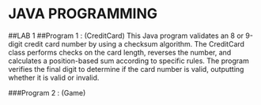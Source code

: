 # JAVA PROGRAMMING

##LAB 1
##Program 1 : (CreditCard) This Java program validates an 8 or 9-digit credit card number by using a checksum algorithm. The CreditCard class performs checks on the card length, reverses the number, and calculates a position-based sum according to specific rules. The program verifies the final digit to determine if the card number is valid, outputting whether it is valid or invalid.

###Program 2 : (Game) 

